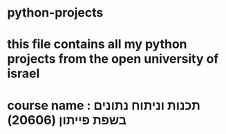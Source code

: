 # python-projects
# this file contains all my python projects from the open university of israel
# course name :	תכנות וניתוח נתונים בשפת פייתון (20606)
